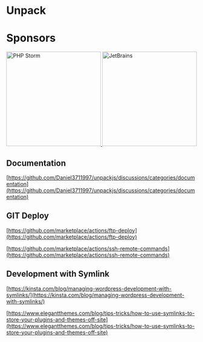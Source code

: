 # Unpack

# Sponsors

<a href="https://jb.gg/OpenSourceSupport">
    <img src="https://resources.jetbrains.com/storage/products/company/brand/logos/PhpStorm.svg" alt="PHP Storm" width="250" height="250"/>
    <img src="https://resources.jetbrains.com/storage/products/company/brand/logos/jb_beam.svg" alt="JetBrains" width="250" height="250"/>
</a>

## Documentation

[https://github.com/Daniel3711997/unpackjs/discussions/categories/documentation](https://github.com/Daniel3711997/unpackjs/discussions/categories/documentation)

## GIT Deploy

[https://github.com/marketplace/actions/ftp-deploy](https://github.com/marketplace/actions/ftp-deploy)

[https://github.com/marketplace/actions/ssh-remote-commands](https://github.com/marketplace/actions/ssh-remote-commands)

## Development with Symlink

[https://kinsta.com/blog/managing-wordpress-development-with-symlinks/](https://kinsta.com/blog/managing-wordpress-development-with-symlinks/)

[https://www.elegantthemes.com/blog/tips-tricks/how-to-use-symlinks-to-store-your-plugins-and-themes-off-site](https://www.elegantthemes.com/blog/tips-tricks/how-to-use-symlinks-to-store-your-plugins-and-themes-off-site)
